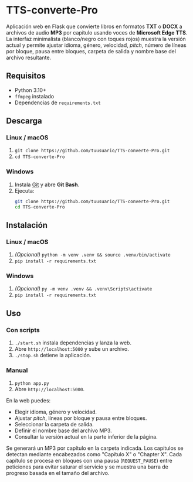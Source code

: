 # TTS-converte-Pro

Aplicación web en Flask que convierte libros en formatos **TXT** o **DOCX** a archivos de audio **MP3** por capítulo usando voces de **Microsoft Edge TTS**. La interfaz minimalista (blanco/negro con toques rojos) muestra la versión actual y permite ajustar idioma, género, velocidad, *pitch*, número de líneas por bloque, pausa entre bloques, carpeta de salida y nombre base del archivo resultante.

## Requisitos
- Python 3.10+
- `ffmpeg` instalado
- Dependencias de `requirements.txt`

## Descarga
### Linux / macOS
1. `git clone https://github.com/tuusuario/TTS-converte-Pro.git`
2. `cd TTS-converte-Pro`

### Windows
1. Instala [Git](https://git-scm.com/download/win) y abre **Git Bash**.
2. Ejecuta:
   ```bash
   git clone https://github.com/tuusuario/TTS-converte-Pro.git
   cd TTS-converte-Pro
   ```

## Instalación
### Linux / macOS
1. *(Opcional)* `python -m venv .venv && source .venv/bin/activate`
2. `pip install -r requirements.txt`

### Windows
1. *(Opcional)* `py -m venv .venv && .venv\Scripts\activate`
2. `pip install -r requirements.txt`

## Uso
### Con scripts
1. `./start.sh` instala dependencias y lanza la web.
2. Abre `http://localhost:5000` y sube un archivo.
3. `./stop.sh` detiene la aplicación.

### Manual
1. `python app.py`
2. Abre `http://localhost:5000`.

En la web puedes:
- Elegir idioma, género y velocidad.
- Ajustar *pitch*, líneas por bloque y pausa entre bloques.
- Seleccionar la carpeta de salida.
- Definir el nombre base del archivo MP3.
- Consultar la versión actual en la parte inferior de la página.

Se generará un MP3 por capítulo en la carpeta indicada. Los capítulos se detectan mediante encabezados como "Capítulo X" o "Chapter X". Cada capítulo se procesa en bloques con una pausa (`REQUEST_PAUSE`) entre peticiones para evitar saturar el servicio y se muestra una barra de progreso basada en el tamaño del archivo.
